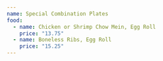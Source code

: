 ```yaml
---
name: Special Combination Plates
food:
  - name: Chicken or Shrimp Chow Mein, Egg Roll
    price: "13.75"
  - name: Boneless Ribs, Egg Roll
    price: "15.25"
---
```

